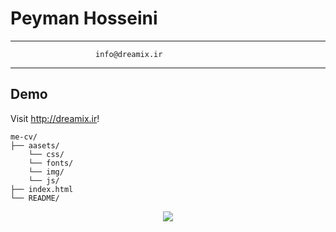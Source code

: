 Peyman Hosseini
============

-------------------     ----------------------------
                       info@dreamix.ir


-------------------     ----------------------------

## Demo 
 Visit http://dreamix.ir!
```
me-cv/
├── aasets/
    └── css/
    └── fonts/
    └── img/
    └── js/
├── index.html
└── README/
```


<p align="center">
    <a href="https://img.shields.io/npm/l/as?color=MIT&label=licence&logo=MIT&logoColor=MIT">
      <img src="https://img.shields.io/npm/l/as?color=MIT&label=licence&logo=MIT&logoColor=MIT">
    </a>
</p>

